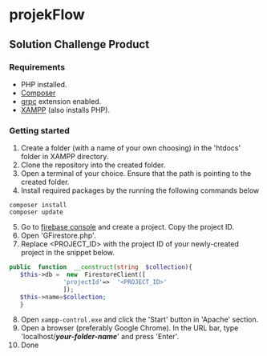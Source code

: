 # projekFlow

## Solution Challenge Product

  
### Requirements

 - PHP installed.
 - [Composer](https://getcomposer.org/download/)
 - [grpc](https://cloud.google.com/php/grpc) extension enabled.
 - [XAMPP](https://www.apachefriends.org/download.html) (also installs PHP).

### Getting started

 1. Create a folder (with a name of your own choosing) in the 'htdocs' folder in XAMPP directory.
 2. Clone the repository into the created folder.
 3. Open a terminal of your choice. Ensure that the path is pointing to the created folder.
 4. Install required packages by the running the following commands below
```
composer install
composer update
```
 5. Go to [firebase console](firebase.google.com) and create a project. Copy the project ID.
 6. Open 'GFirestore.php'.
 7. Replace <PROJECT_ID> with the project ID of your newly-created project in the snippet below.
 ```php
public  function  __construct(string  $collection){
	$this->db =  new  FirestoreClient([
				'projectId'=>  '<PROJECT_ID>'
				]);
	$this->name=$collection;
	}
```
 8. Open `xampp-control.exe` and click the 'Start' button in 'Apache' section.
 9. Open a browser (preferably Google Chrome). In the URL bar, type 'localhost/***your-folder-name***' and press 'Enter'.
 10. Done  
